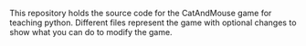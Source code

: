 This repository holds the source code for the CatAndMouse game for teaching python. Different files represent the game with optional changes to show what you can do to modify the game.

